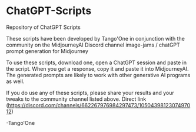# ChatGPT-Scripts
Repository of ChatGPT Scripts

These scripts have been developed by Tango'One in conjunction with the community on the MidjourneyAI Discord channel image-jams / chatGPT prompt generation for Midjourney

To use these scripts, download one, open a ChatGPT session and paste in the script. When you get a response, copy it and paste it into MidjourneyAI. The generated prompts are likely to work with other generative AI programs as well. 

If you do use any of these scripts, please share your results and your tweaks to the community channel listed above. Direct link (https://discord.com/channels/662267976984297473/1050439812307497012)

-Tango'One
